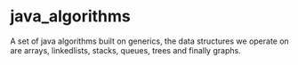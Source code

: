 # java_algorithms
A set of java algorithms built on generics, the data structures we operate on are arrays, linkedlists, stacks, queues, trees and finally graphs.
